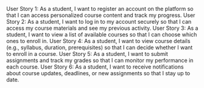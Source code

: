 User Story 1: As a student, I want to register an account on the platform so that I can access personalized course content and track my progress.
User Story 2: As a student, I want to log in to my account securely so that I can access my course materials and see my previous activity.
User Story 3: As a student, I want to view a list of available courses so that I can choose which ones to enroll in.
User Story 4: As a student, I want to view course details (e.g., syllabus, duration, prerequisites) so that I can decide whether I want to enroll in a course.
User Story 5: As a student, I want to submit assignments and track my grades so that I can monitor my performance in each course.
User Story 6: As a student, I want to receive notifications about course updates, deadlines, or new assignments so that I stay up to date.
